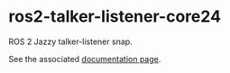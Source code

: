 # ros2-talker-listener-core24

ROS 2 Jazzy talker-listener snap.

See the associated [documentation page](https://snapcraft.io/docs/ros2-applications#heading--core24).
